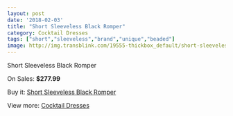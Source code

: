 ```yaml
---
layout: post
date: '2018-02-03'
title: "Short Sleeveless Black Romper"
category: Cocktail Dresses
tags: ["short","sleeveless","brand","unique","beaded"]
image: http://img.transblink.com/19555-thickbox_default/short-sleeveless-black-romper.jpg
---
```

Short Sleeveless Black Romper

On Sales: **$277.99**
<a href="https://www.transblink.com/en/cocktail-dresses/6156-short-sleeveless-black-romper.html"><amp-img layout="responsive" width="600" height="600" src="//img.transblink.com/19555-thickbox_default/short-sleeveless-black-romper.jpg" alt="Short Sleeveless Black Romper 0" /></a>
<a href="https://www.transblink.com/en/cocktail-dresses/6156-short-sleeveless-black-romper.html"><amp-img layout="responsive" width="600" height="600" src="//img.transblink.com/19557-thickbox_default/short-sleeveless-black-romper.jpg" alt="Short Sleeveless Black Romper 1" /></a>
<a href="https://www.transblink.com/en/cocktail-dresses/6156-short-sleeveless-black-romper.html"><amp-img layout="responsive" width="600" height="600" src="//img.transblink.com/19556-thickbox_default/short-sleeveless-black-romper.jpg" alt="Short Sleeveless Black Romper 2" /></a>

Buy it: [Short Sleeveless Black Romper](https://www.transblink.com/en/cocktail-dresses/6156-short-sleeveless-black-romper.html "Short Sleeveless Black Romper")

View more: [Cocktail Dresses](https://www.transblink.com/en/38-cocktail-dresses "Cocktail Dresses")